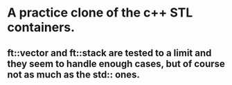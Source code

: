 # A practice clone of the c++ STL containers.
## ft::vector and ft::stack are tested to a limit and they seem to handle enough cases, but of course not as much as the std:: ones.

